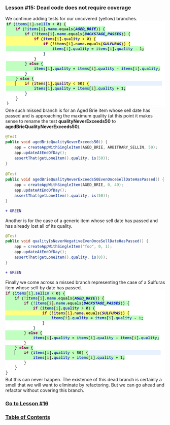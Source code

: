 ### Lesson #15: Dead code does not require coverage
We continue adding tests for our uncovered (yellow) branches.  
![](https://github.com/d215steinberg/GildedRose-Java/blob/Lesson%2315/images/Coverage-Lesson%2315a.png)
One such missed branch is for an Aged Brie item whose sell date has passed and is approaching the maximum quality (at this point it makes sense to rename the test **qualityNeverExceeds50** to **agedBrieQualityNeverExceeds50**).  

```java
@Test
public void agedBrieQualityNeverExceeds50() {
    app = createAppWithSingleItem(AGED_BRIE, ARBITRARY_SELLIN, 50);
    app.updateAtEndOfDay();
    assertThat(getLoneItem().quality, is(50));
}

@Test
public void agedBrieQualityNeverExceeds50EvenOnceSellDateHasPassed() {
    app = createAppWithSingleItem(AGED_BRIE, 0, 49);
    app.updateAtEndOfDay();
    assertThat(getLoneItem().quality, is(50));
}
```
```diff
+ GREEN
```
Another is for the case of a generic item whose sell date has passed and has already lost all of its quality.  

```java
@Test
public void qualityIsNeverNegativeEvenOnceSellDateHasPassed() {
    app = createAppWithSingleItem("foo", 0, 1);
    app.updateAtEndOfDay();
    assertThat(getLoneItem().quality, is(0));
}
```
```diff
+ GREEN
```
Finally we come across a missed branch representing the case of a Sulfuras item whose sell-by date has passed.  
![](https://github.com/d215steinberg/GildedRose-Java/blob/Lesson%2315/images/Coverage-Lesson%2315b.png)
But this can never happen.  The existence of this dead branch is certainly a smell that we will want to eliminate by refactoring.  But we can go ahead and refactor without covering this branch.
### [Go to Lesson #16](https://github.com/d215steinberg/GildedRose-Java/tree/Lesson%2316)
### [Table of Contents](https://github.com/d215steinberg/GildedRose-Java/blob/startPoint/Table%20of%20Contents.md)